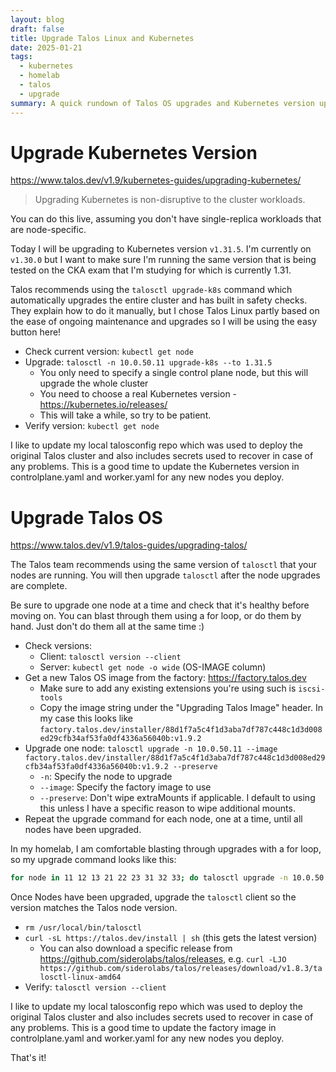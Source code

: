 ```yaml
---
layout: blog
draft: false
title: Upgrade Talos Linux and Kubernetes
date: 2025-01-21
tags:
  - kubernetes
  - homelab
  - talos
  - upgrade
summary: A quick rundown of Talos OS upgrades and Kubernetes version upgrades
---
```

# Upgrade Kubernetes Version
https://www.talos.dev/v1.9/kubernetes-guides/upgrading-kubernetes/

> Upgrading Kubernetes is non-disruptive to the cluster workloads.

You can do this live, assuming you don't have single-replica workloads that are node-specific.

Today I will be upgrading to Kubernetes version `v1.31.5`. I'm currently on `v1.30.0` but I want to make sure I'm running the same version that is being tested on the CKA exam that I'm studying for which is currently 1.31.

Talos recommends using the `talosctl upgrade-k8s` command which automatically upgrades the entire cluster and has built in safety checks. They explain how to do it manually, but I chose Talos Linux partly based on the ease of ongoing maintenance and upgrades so I will be using the easy button here!

- Check current version: `kubectl get node`
- Upgrade: `talosctl -n 10.0.50.11 upgrade-k8s --to 1.31.5`
  - You only need to specify a single control plane node, but this will upgrade the whole cluster
  - You need to choose a real Kubernetes version - https://kubernetes.io/releases/
  - This will take a while, so try to be patient.
- Verify version: `kubectl get node`

I like to update my local talosconfig repo which was used to deploy the original Talos cluster and also includes secrets used to recover in case of any problems. This is a good time to update the Kubernetes version in controlplane.yaml and worker.yaml for any new nodes you deploy.

# Upgrade Talos OS
https://www.talos.dev/v1.9/talos-guides/upgrading-talos/

The Talos team recommends using the same version of `talosctl` that your nodes are running. You will then upgrade `talosctl` after the node upgrades are complete.

Be sure to upgrade one node at a time and check that it's healthy before moving on. You can blast through them using a for loop, or do them by hand. Just don't do them all at the same time :)

- Check versions:
  - Client: `talosctl version --client`
  - Server: `kubectl get node -o wide` (OS-IMAGE column)
- Get a new Talos OS image from the factory: https://factory.talos.dev
  - Make sure to add any existing extensions you're using such is `iscsi-tools`
  - Copy the image string under the "Upgrading Talos Image" header. In my case this looks like `factory.talos.dev/installer/88d1f7a5c4f1d3aba7df787c448c1d3d008ed29cfb34af53fa0df4336a56040b:v1.9.2`
- Upgrade one node: `talosctl upgrade -n 10.0.50.11 --image factory.talos.dev/installer/88d1f7a5c4f1d3aba7df787c448c1d3d008ed29cfb34af53fa0df4336a56040b:v1.9.2 --preserve`
  - `-n`: Specify the node to upgrade
  - `--image`: Specify the factory image to use
  - `--preserve`: Don't wipe extraMounts if applicable. I default to using this unless I have a specific reason to wipe additional mounts.
- Repeat the upgrade command for each node, one at a time, until all nodes have been upgraded.

In my homelab, I am comfortable blasting through upgrades with a for loop, so my upgrade command looks like this:
```bash
for node in 11 12 13 21 22 23 31 32 33; do talosctl upgrade -n 10.0.50.$node --image factory.talos.dev/installer/88d1f7a5c4f1d3aba7df787c448c1d3d008ed29cfb34af53fa0df4336a56040b:v1.9.2 --preserve; done
```

Once Nodes have been upgraded, upgrade the `talosctl` client so the version matches the Talos node version.
- `rm /usr/local/bin/talosctl`
- `curl -sL https://talos.dev/install | sh` (this gets the latest version)
  - You can also download a specific release from https://github.com/siderolabs/talos/releases, e.g. `curl -LJO https://github.com/siderolabs/talos/releases/download/v1.8.3/talosctl-linux-amd64`
- Verify: `talosctl version --client`

I like to update my local talosconfig repo which was used to deploy the original Talos cluster and also includes secrets used to recover in case of any problems. This is a good time to update the factory image in controlplane.yaml and worker.yaml for any new nodes you deploy.

That's it!